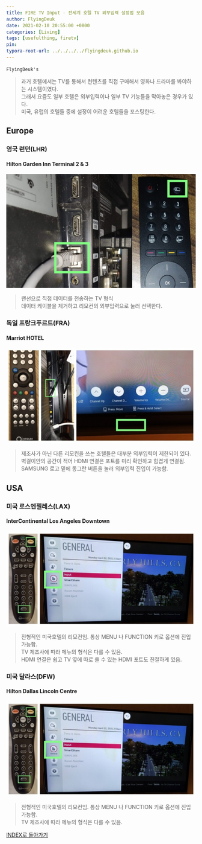 ```yaml
---
title: FIRE TV Input - 전세계 호텔 TV 외부입력 설정법 모음
author: FlyingDeuk
date: 2021-02-10 20:55:00 +0800
categories: [Living]
tags: [usefulthing, firetv]
pin:
typora-root-url: ../../../../flyingdeuk.github.io
---
```


`FlyingDeuk's`
> 과거 호텔에서는 TV를 통해서 컨텐츠를 직접 구매해서 영화나 드라마를 봐야하는 시스템이였다. <br>
그래서 요즘도 일부 호텔은 외부입력이나 일부 TV 기능들을 막아놓은 경우가 있다. <br>
미국, 유럽의 호텔들 중에 설정이 어려운 호텔들을 포스팅한다.


## Europe
### 영국 런던(LHR)
#### Hilton Garden Inn Terminal 2 & 3
![input](/img/living/fire/lhr.jpg)
>랜선으로 직접 데이터를 전송하는 TV 형식 <br>
데이터 케이블을 제거하고 리모컨의 외부입력으로 눌러 선택한다.

### 독일 프랑크푸르트(FRA)
#### Marriot HOTEL
![input](/img/living/fire/fra.jpg)
>제조사가 아닌 다른 리모컨을 쓰는 호텔들은 대부분 외부입력이 제한되어 있다. <br>
벽걸이안의 공간이 적어 HDMI 연결은 포트를 미리 확인하고 힘겹게 연결됨. <br>
SAMSUNG 로고 밑에 동그란 버튼을 눌러 외부입력 진입이 가능함.

## USA
### 미국 로스엔젤레스(LAX)
#### InterContinental Los Angeles Downtown
![input](/img/living/fire/lax.jpg)
>전형적인 미국호텔의 리모컨임. 통상 MENU 나 FUNCTION 키로 옵션에 진입 가능함. <br>
TV 제조사에 따라 메뉴의 형식은 다를 수 있음. <br>
HDMI 연결은 쉽고 TV 옆에 따로 쓸 수 있는 HDMI 포트도 친절하게 있음.

### 미국 달라스(DFW)
#### Hilton Dallas Lincoln Centre
![input](/img/living/fire/lax.jpg)
>전형적인 미국호텔의 리모컨임. 통상 MENU 나 FUNCTION 키로 옵션에 진입 가능함. <br>
TV 제조사에 따라 메뉴의 형식은 다를 수 있음. <br>


[INDEX로 돌아가기](/posts/FireTV/)
